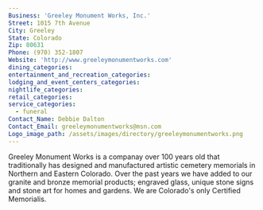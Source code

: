 ```yaml
---
Business: 'Greeley Monument Works, Inc.'
Street: 1015 7th Avenue
City: Greeley
State: Colorado
Zip: 80631
Phone: (970) 352-1807
Website: 'http://www.greeleymonumentworks.com'
dining_categories:
entertainment_and_recreation_categories:
lodging_and_event_centers_categories:
nightlife_categories:
retail_categories:
service_categories:
  - funeral
Contact_Name: Debbie Dalton
Contact_Email: greeleymonumentworks@msn.com
Logo_image_path: /assets/images/directory/greeleymonumentworks.png
---
```



Greeley Monument Works is a companay over 100 years old that traditionally has designed and manufactured artistic cemetery memorials in Northern and Eastern Colorado. Over the past years we have added to our granite and bronze memorial products; engraved glass, unique stone signs and stone art for homes and gardens. We are Colorado's only Certified Memorialis.